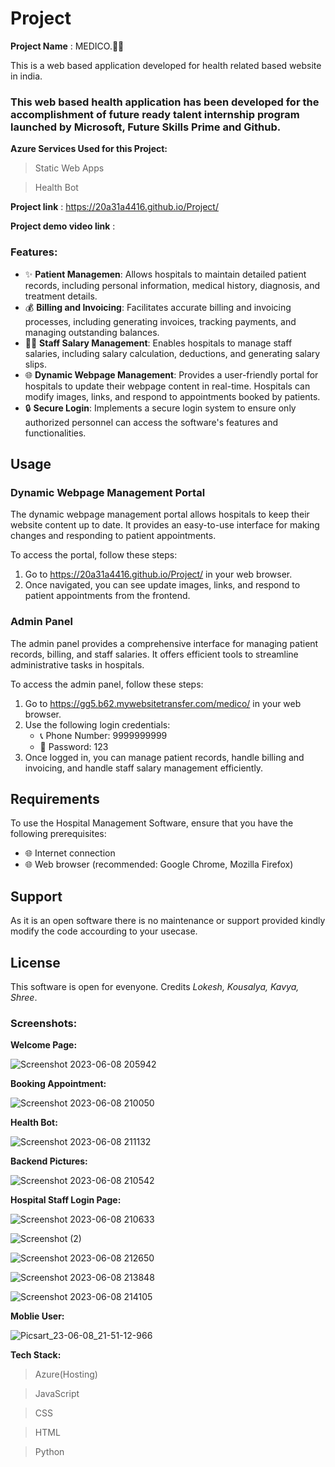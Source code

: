 # Project

**Project Name** : MEDICO.👨‍⚕️ 

This is a web based application developed for health related based website in india.

### This web based health application has been developed for the accomplishment of future ready talent internship program launched by Microsoft, Future Skills Prime and Github. 

**Azure Services Used for this Project:** 
> Static Web Apps
 
> Health Bot 


**Project link** : https://20a31a4416.github.io/Project/

**Project demo video link** : 

### Features:
- ✨ **Patient Managemen**: Allows hospitals to maintain detailed patient records, including personal information, medical history, diagnosis, and treatment details.
- 💰 **Billing and Invoicing**: Facilitates accurate billing and invoicing processes, including generating invoices, tracking payments, and managing outstanding balances.
- 👨‍⚕️ **Staff Salary Management**: Enables hospitals to manage staff salaries, including salary calculation, deductions, and generating salary slips.
- 🌐 **Dynamic Webpage Management**: Provides a user-friendly portal for hospitals to update their webpage content in real-time. Hospitals can modify images, links, and respond to appointments booked by patients.
- 🔒 **Secure Login**: Implements a secure login system to ensure only authorized personnel can access the software's features and functionalities.

## Usage

### Dynamic Webpage Management Portal
The dynamic webpage management portal allows hospitals to keep their website content up to date. It provides an easy-to-use interface for making changes and responding to patient appointments.

To access the portal, follow these steps:
1. Go to https://20a31a4416.github.io/Project/ in your web browser.
2. Once navigated, you can see update images, links, and respond to patient appointments from the frontend.

### Admin Panel
The admin panel provides a comprehensive interface for managing patient records, billing, and staff salaries. It offers efficient tools to streamline administrative tasks in hospitals.

To access the admin panel, follow these steps:
1. Go to https://gg5.b62.mywebsitetransfer.com/medico/  in your web browser.
2. Use the following login credentials:
   - 📞 Phone Number: 9999999999
   - 🔑 Password: 123
3. Once logged in, you can manage patient records, handle billing and invoicing, and handle staff salary management efficiently.

## Requirements
To use the Hospital Management Software, ensure that you have the following prerequisites:
- 🌐 Internet connection
- 🌐 Web browser (recommended: Google Chrome, Mozilla Firefox)

## Support
As it is an open software there is no maintenance or support provided kindly modify the code accourding to your usecase.

## License
This software is open for evenyone. Credits _Lokesh, Kousalya, Kavya, Shree_.

### Screenshots: 

**Welcome Page:**

![Screenshot 2023-06-08 205942](https://github.com/20A31A4416/Project/assets/135610010/8eeb8f79-3c79-467e-95ad-8ae4a4417dd1)

**Booking Appointment:**

![Screenshot 2023-06-08 210050](https://github.com/20A31A4416/Project/assets/135610010/7cad0e1e-2f06-43d8-9992-5cb429713a3a)

**Health Bot:**

![Screenshot 2023-06-08 211132](https://github.com/20A31A4416/Project/assets/135610010/fb14d269-f9f5-4402-bb3c-feb5dfe506e1)

**Backend Pictures:**

![Screenshot 2023-06-08 210542](https://github.com/20A31A4416/Project/assets/135610010/4b65f6f5-bb00-40d9-9040-7f69ce8626a2)

**Hospital Staff Login Page:** 

![Screenshot 2023-06-08 210633](https://github.com/20A31A4416/Project/assets/135610010/2e892995-021c-4dc2-9564-3025ff799682)

![Screenshot (2)](https://github.com/20A31A4416/Project/assets/135610010/731be9fa-dcec-42bf-addc-f36f9eeeb82c)

![Screenshot 2023-06-08 212650](https://github.com/20A31A4416/Project/assets/135610010/e784ce15-0b45-4c86-8902-689571be46b8)

![Screenshot 2023-06-08 213848](https://github.com/20A31A4416/Project/assets/135610010/0e1a5a52-fc87-4750-a788-e6e04017e040)

![Screenshot 2023-06-08 214105](https://github.com/20A31A4416/Project/assets/135610010/7f231b0b-f8a4-4b68-9289-c56ce7a259cd)

**Moblie User:**

![Picsart_23-06-08_21-51-12-966](https://github.com/20A31A4416/Project/assets/135610010/38e64389-3bdb-4899-8301-2a0ef5ff4dd7)

**Tech Stack:**

> Azure(Hosting)

> JavaScript 

> CSS 

> HTML

> Python
